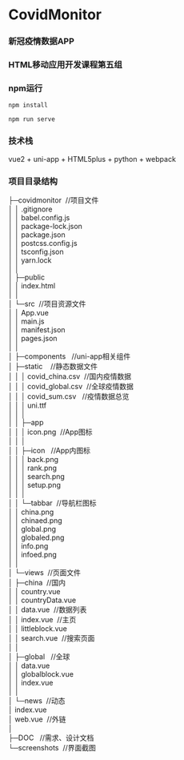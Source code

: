 # CovidMonitor    
### 新冠疫情数据APP     
### HTML移动应用开发课程第五组      
      
### npm运行
```
npm install
```
```
npm run serve
```
### 技术栈
vue2 + uni-app + HTML5plus + python + webpack 
       
### 项目目录结构             
├─covidmonitor           &nbsp;//项目文件     
│  │  .gitignore    
│  │  babel.config.js    
│  │  package-lock.json     
│  │  package.json     
│  │  postcss.config.js     
│  │  tsconfig.json     
│  │  yarn.lock    
│  │       
│  ├─public    
│  │      index.html    
│  │    
│  └─src		&nbsp;//项目资源文件     
│      │  App.vue       
│      │  main.js    
│      │  manifest.json    
│      │  pages.json    
│      │    
│      ├─components	&nbsp;&nbsp;//uni-app相关组件    
│      ├─static	&nbsp;&nbsp;&nbsp;//静态数据文件    
│      │  │  covid_china.csv	&nbsp;//国内疫情数据    
│      │  │  covid_global.csv	&nbsp;//全球疫情数据    
│      │  │  covid_sum.csv	&nbsp;&nbsp;//疫情数据总览    
│      │  │  uni.ttf    
│      │  │      
│      │  ├─app    
│      │  │      icon.png	&nbsp;//App图标     
│      │  │   
│      │  ├─icon	&nbsp;&nbsp;//App内图标    
│      │  │      back.png           
│      │  │      rank.png      
│      │  │      search.png     
│      │  │      setup.png     
│      │  │    
│      │  └─tabbar	&nbsp;//导航栏图标       
│      │          china.png    
│      │          chinaed.png    
│      │          global.png    
│      │          globaled.png    
│      │          info.png    
│      │          infoed.png    
│      │     
│      └─views	&nbsp;//页面文件      
│          ├─china		&nbsp;//国内     
│          │      country.vue   
│          │      countryData.vue    
│          │      data.vue	&nbsp;//数据列表    
│          │      index.vue	&nbsp;//主页    
│          │      littleblock.vue       
│          │      search.vue	&nbsp;//搜索页面   
│          │    
│          ├─global		&nbsp;&nbsp;//全球      
│          │      data.vue       
│          │      globalblock.vue       
│          │      index.vue         
│          │    
│          └─news	&nbsp;//动态           
│                  index.vue     
│                  web.vue	&nbsp;//外链     
│    
├─DOC		&nbsp;&nbsp;//需求、设计文档      
└─screenshots	&nbsp;//界面截图      
